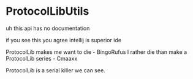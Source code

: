# ProtocolLibUtils
uh this api has no documentation

if you see this you agree intellij is superior ide

ProtocolLib makes me want to die - BingoRufus
I rather die than make a ProtocolLib series - Cmaaxx

ProtocolLib is a serial killer we can see.


